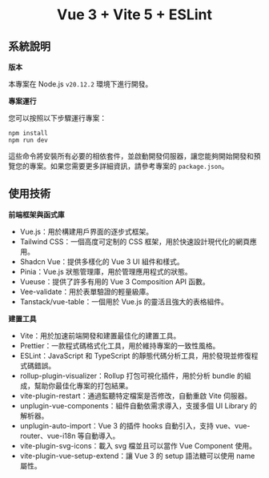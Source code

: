 <div align="center">

# Vue 3 + Vite 5 + ESLint

</div>

## 系統說明

**版本**

本專案在 Node.js `v20.12.2` 環境下進行開發。

**專案運行**

您可以按照以下步驟運行專案：

```shell
npm install
npm run dev
```

這些命令將安裝所有必要的相依套件，並啟動開發伺服器，讓您能夠開始開發和預覽您的專案。如果您需要更多詳細資訊，請參考專案的 `package.json`。

## 使用技術

**前端框架與函式庫**

- Vue.js：用於構建用戶界面的逐步式框架。
- Tailwind CSS：一個高度可定制的 CSS 框架，用於快速設計現代化的網頁應用。
- Shadcn Vue：提供多樣化的 Vue 3 UI 組件和樣式。
- Pinia：Vue.js 狀態管理庫，用於管理應用程式的狀態。
- Vueuse：提供了許多有用的 Vue 3 Composition API 函數。
- Vee-validate：用於表單驗證的輕量級庫。
- Tanstack/vue-table：一個用於 Vue.js 的靈活且強大的表格組件。

**建置工具**

- Vite：用於加速前端開發和建置最佳化的建置工具。
- Prettier：一款程式碼格式化工具，用於維持專案的一致性風格。
- ESLint：JavaScript 和 TypeScript 的靜態代碼分析工具，用於發現並修復程式碼錯誤。
- rollup-plugin-visualizer：Rollup 打包可視化插件，用於分析 bundle 的組成，幫助你最佳化專案的打包結果。
- vite-plugin-restart：通過監聽特定檔案是否修改，自動重啟 Vite 伺服器。
- unplugin-vue-components：組件自動依需求導入，支援多個 UI Library 的解析器。
- unplugin-auto-import：Vue 3 的插件 hooks 自動引入，支持 vue、vue-router、vue-i18n 等自動導入。
- vite-plugin-svg-icons：載入 svg 檔並且可以當作 Vue Component 使用。
- vite-plugin-vue-setup-extend：讓 Vue 3 的 setup 語法糖可以使用 name 屬性。

